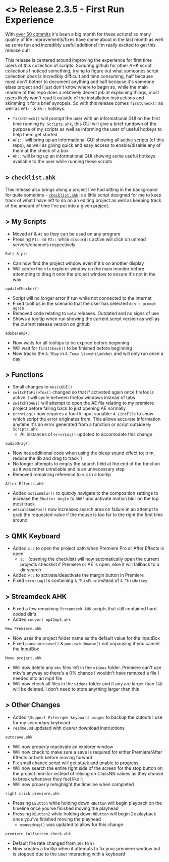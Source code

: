 # <> Release 2.3.5 - First Run Experience
With [over 50 commits](https://github.com/Tomshiii/ahk/compare/v2.3.4...v2.3.5) it's been a big month for these scripts! so many quality of life improvements/fixes have come about in the last month as well as some fun and incredibly useful additions! I'm really excited to get this release out!

This release is centered around improving the experience for first time users of this collection of scripts. Scouring github for other AHK script collections I noticed something, trying to figure out what someones script collection *does* is incredibly difficult and time consuming, half because most don't bother to document anything and half because it's someone elses project and I just don't know where to begin so, while the main readme of this repo does a relatively decent job at explaining things, most users likely won't read it outside of the installation instructions and skimming it for a brief synopsis. So with this release comes `firstCheck()` as well as `#F1::` & `#h::` hotkeys.

- `firstCheck()` will prompt the user with an informational GUI on the first time running `My Scripts.ahk`, this GUI will give a brief rundown of the purpose of my scripts as well as informing the user of useful hotkeys to help them get started
- `#F1::` will bring up an informational GUI showing all active scripts (of this repo), as well as giving quick and easy access to enable/disable any of them at the check of a box
- `#h::` will bring up an informational GUI showing some useful hotkeys available to the user while running these scripts

## > `checklist.ahk`
This release also brings along a project I've had sitting in the background for quite sometime - [`checklist.ahk`](https://github.com/Tomshiii/ahk/blob/main/checklist.ahk) is a little script designed for me to keep track of what I have left to do on an editing project as well as keeping track of the amount of time I've put into a given project.

## > My Scripts
- Moved `#f` & `#c` so they can be used on any program
- Pressing `F1::` or `F2::` while `discord` is active will click on unread servers/channels respectively

`Ralt & p::`
- Can now find the project window even if it's on another display
- Will centre the `sfx` explorer window on the main monitor before attempting to drag it onto the project window to ensure it's not in the way

`updateChecker()`
- Script will no longer error if run while not connected to the internet
- Fixed tooltips in the scenario that the user has selected `don't prompt again`
- Removed code relating to `beta` releases. Outdated and no signs of use
- Shows a tooltip when run showing the current script version as well as the current release version on github

`adobeTemp()`
- Now waits for all tooltips to be expired before beginning
- Will wait for `firstCheck()` to be finished before beginning
- Now tracks the `A_YDay` in `A_Temp \tomshi\adobe\` and will only run once a day

## > Functions
- Small changes to `musicGUI()`
- `switchToFirefox()` changed so that if activated again once firefox is active it will cycle between firefox windows instead of tabs
- `switchToAE()` will attempt to open the AE file relating to my premiere project before falling back to just opening AE normally
- `errorLog()` now requires a fourth input variable: `A_LineFile` to show which script the error originates from. This allows accurate information anytime it's an error generated from a function or script outside `My Scripts.ahk`
    - All instances of `errorLog()` updated to accomodate this change

`audioDrag()`
- Now has additional code when using the bleep sound effect to; trim, reduce the db and drag to track 1
- No longer attempts to empty the search field at the end of the function as it was rather unreliable and is an unnecessary step
- Removed remaining reference to vlc in a tooltip

`After Effects.ahk`
- Added `motionBlur()` to quickly navigate to the composition settings to increase the `Shutter Angle` to `360°` and activate motion blur on the top most track
- `aeScaleAndPos()` now increases search area on failure in an attempt to grab the requested value if the mouse is too far to the right the first time around

## > QMK Keyboard
- Added `x::` to open the project path when Premiere Pro or After Effects is open
    - `s::` (opening the checklist) will now automatically open the current projects checklist if Premiere or AE is open, else it will fallback to a dir search
- Added `v::` to activate/deactivate the margin button in Premiere
- Fixed `errorLog()`s containing `A_ThisFunc` instead of `A_ThisHotkey`

## > Streamdeck AHK
- Fixed a few remaining `Streamdeck AHK` scripts that still contained hard coded dir's
- Added `convert mp42mp3.ahk`

`New Premiere.ahk`
- Now uses the project folder name as the default value for the InputBox
- Fixed `pauseautosave()` & `pausewindowmax()` not unpausing if you cancel the InputBox

`Move project.ahk`
- Will now delete any `mkv` files left in the `videos` folder. Premiere can't use mkv's anyway so there's a 0% chance I wouldn't have remuxed a file I needed into an mp4 file
- Will now check all files in the `videos` folder and if any are larger than `5GB` will be deleted. I don't need to store anything larger than this

## > Other Changes
- Added `\Support Files\qmk keyboard images` to backup the cutouts I use for my secondary keyboard
- `readme.md` updated with clearer download instructions

`autosave.ahk`
- Will now properly reactivate an explorer window
- Will now check to make sure a save is required for either Premiere/After Effects or both before moving forward
- Fix small chance script will get stuck and unable to progress
- Will now search the entire right side of the screen for the stop button on the project monitor instead of relying on ClassNN values as they choose to break whenever they feel like it
- Will now properly rehighlight the timeline when completed

`right click premiere.ahk`
- Pressing `LButton` while holding down `RButton` will begin playback on the timeline once you've finished moving the playhead
- Pressing `XButton2` while holding down `RButton` will begin 2x playback once you've finished moving the playhead
    - `mousedrag()` was updated to allow for this change

`premiere_fullscreen_check.ahk`
- Default fire rate changed from `10s` to `5s`
- Now creates a tooltip when it attempts to fix your premiere window but is stopped due to the user interacting with a keyboard